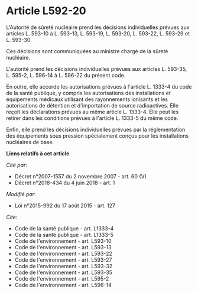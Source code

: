 # Article L592-20

L'Autorité de sûreté nucléaire prend les décisions individuelles prévues aux articles L. 593-10 à L. 593-13, L. 593-19, L.
593-20, L. 593-22, L. 593-29 et L. 593-30.  

Ces décisions sont communiquées au ministre chargé de la sûreté nucléaire. 

L'autorité prend les décisions individuelles prévues aux articles L. 593-35, L. 595-2, 
L. 596-14 à L. 596-22 du présent code. 

En outre, elle accorde les autorisations prévues à l'article L. 1333-4 du code de la santé publique, y compris les
autorisations des installations et équipements médicaux utilisant des rayonnements ionisants et les autorisations de
détention et d'importation de source radioactives. Elle reçoit les déclarations prévues au même article L. 1333-4. Elle peut
les retirer dans les conditions prévues à l'article L. 1333-5 du même code. 

Enfin, elle prend les décisions individuelles prévues par la réglementation des équipements sous pression spécialement conçus
pour les installations nucléaires de base.

**Liens relatifs à cet article**

_Cité par_:

  - Décret n°2007-1557 du 2 novembre 2007 - art. 60 (V)
  - Décret n°2018-434 du 4 juin 2018 - art. 1

_Modifié par_:

  - Loi n°2015-992 du 17 août 2015 - art. 127

_Cite_:

  - Code de la santé publique - art. L1333-4
  - Code de la santé publique - art. L1333-5
  - Code de l'environnement - art. L593-10
  - Code de l'environnement - art. L593-13
  - Code de l'environnement - art. L593-22
  - Code de l'environnement - art. L593-27
  - Code de l'environnement - art. L593-32
  - Code de l'environnement - art. L593-35
  - Code de l'environnement - art. L595-2
  - Code de l'environnement - art. L596-14
